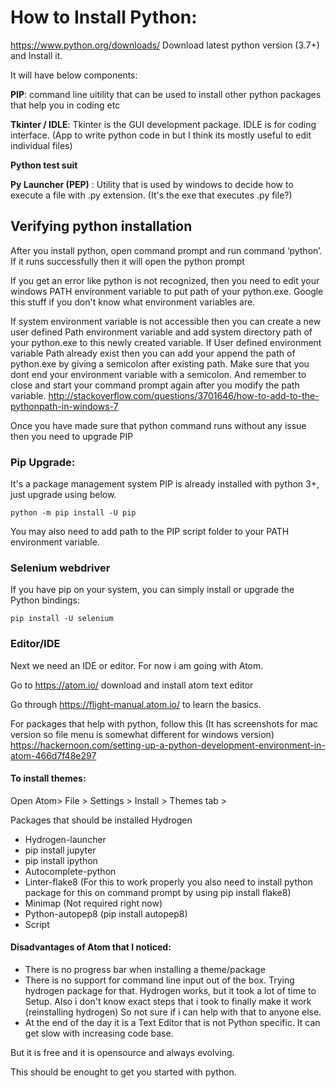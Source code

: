 # How to Install Python: #

https://www.python.org/downloads/
Download latest python version (3.7+) and Install it.

It will have below components:

**PIP**: command line uitility that can be used to install other python packages that help you in coding etc

**Tkinter / IDLE**: Tkinter is the GUI development package. IDLE is for coding interface. (App to write python code in but I think its mostly useful to edit individual files)

**Python test suit**

**Py Launcher (PEP)** : Utility that is used by windows to decide how to execute a file with .py extension. (It's the exe that executes .py file?)


## Verifying python installation ##
After you install python, open command prompt and run command ‘python’. If it runs successfully then it will open the python prompt

If you get an error like python is not recognized, then you need to edit your windows PATH environment variable to put path of your python.exe. Google this stuff if you don't know what environment variables are.

If system environment variable is not accessible then you can create a new user defined Path environment variable and add system directory path of your python.exe to this newly created variable.  If User defined environment variable Path already exist then you can add your append the path of python.exe by giving a semicolon after existing path. Make sure that you dont end your environment variable with a semicolon. And remember to close and start your command prompt again after you modify the path variable.
http://stackoverflow.com/questions/3701646/how-to-add-to-the-pythonpath-in-windows-7


Once you have made sure that python command runs without any issue then you need to upgrade PIP

### Pip Upgrade: ###
It's a package management system
PIP is already installed with python 3+, just upgrade using below.

`python -m pip install -U pip`

You may also need to add path to the PIP script folder to your PATH environment variable.


### Selenium webdriver ###

If you have pip on your system, you can simply install or upgrade the Python bindings:

`pip install -U selenium`

### Editor/IDE ###

Next we need an IDE or editor. For now i am going with Atom.

Go to https://atom.io/ download and install atom text editor

Go through https://flight-manual.atom.io/ to learn the basics.

For packages that help with python, follow this (It has screenshots for mac version so file menu is somewhat different for windows version)
https://hackernoon.com/setting-up-a-python-development-environment-in-atom-466d7f48e297

#### To install themes: ####
Open Atom> File > Settings > Install > Themes tab >

Packages that should be installed
Hydrogen

* Hydrogen-launcher
* pip install jupyter
* pip install ipython
* Autocomplete-python
* Linter-flake8
(For this to work properly you also need to install python package for this on command prompt by using pip install flake8)
* Minimap (Not required right now)
* Python-autopep8
	(pip install autopep8)
* Script

#### Disadvantages of Atom that I noticed: ####
* There is no progress bar when installing a theme/package
* There is no support for command line input out of the box. Trying hydrogen package for that.
Hydrogen works, but it took a lot of time to Setup. Also i don't know exact steps that i took to finally make it work (reinstalling hydrogen) So not sure if i can help with that to anyone else.
* At the end of the day it is a Text Editor that is not Python specific. It can get slow with increasing code base.

But it is free and it is opensource and always evolving.

This should be enought to get you started with python.
